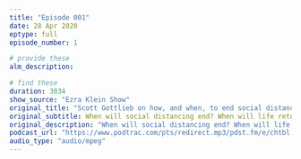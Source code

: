```yaml
---
title: "Episode 001"
date: 28 Apr 2020
eptype: full
episode_number: 1

# provide these
alm_description: 

# find these
duration: 3034
show_source: "Ezra Klein Show"
original_title: "Scott Gottlieb on how, and when, to end social distancing"
original_subtitle: When will social distancing end? When will life return to “normal”? And what will it take to get there?
original_description: "When will social distancing end? When will life return to “normal”? And what will it take to get there?  Scott Gottlieb is a physician and public health expert who served as Donald Trump’s first FDA commissioner, where he was the rare Trump appointee to win plaudits from both the left and the right. Now he’s a resident fellow at the American Enterprise Institute where he’s emerged as a leading voice on the coronavirus response.  Gottlieb is one of the lead authors of a comprehensive roadmap for what it would take to end social distancing and reopen the American economy. The report divides coronavirus response into four distinct phases (we are currently in phase one, which requires the strictest social distancing measures) and documents key “triggers” that states need to meet if they want to advance to a phase with less intense social distancing and a somewhat normal economy. It’s exactly what we need right now: a specific proposal for what comes next that we can actually analyze and debate.  Two themes drive this conversation. First, what are the challenges to simply getting out of lockdown? Why don’t we have enough tests yet? What’s stopping us from making more? And second, what does the world look like out of lockdown but before we get to a vaccine? What’s being imagined here isn’t a return to normal, either socially or economically, but a kind of limbo that it’s not clear we have the political will to sustain and that has few answers for the most vulnerable among us.  For more on this topic, I looked at not just the AEI plan but three others for this piece. I thought immersing myself in the plans to reopen the economy would be some comfort. Boy, was I wrong.  Resources: ''A road map to re-opening'' by Scott Gottlieb, Caitlin Rivers, Mark McClellan, Lauren Silvis, and Crystal Watson, AEI ''I’ve read the plans to reopen the economy. They’re scary.'' by Ezra Klein, Vox The Weeds - How does this end? Want to contact the show? Reach out at ezrakleinshow@vox.com Please consider making a contribution to Vox to support this show: bit.ly/givepodcasts Your support will help us keep having ambitious conversations about big ideas. The Ezra Klein Show is a finalist for a Webby! Make sure to vote at https://bit.ly/TEKS-webby New to the show? Want to check out Ezra’s favorite episodes? Check out the Ezra Klein Show beginner’s guide (http://bit.ly/EKSbeginhere) Credits: Producer/Editor - Jeff Geld Researcher - Roge Karma Learn more about your ad choices. Visit megaphone.fm/adchoices"
podcast_url: "https://www.podtrac.com/pts/redirect.mp3/pdst.fm/e/chtbl.com/track/524GE/traffic.megaphone.fm/VMP3106594249.mp3"
audio_type: "audio/mpeg"
---
```



